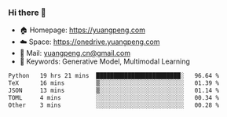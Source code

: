 ### Hi there 👋

- 🏠 Homepage: https://yuangpeng.com
- ☁️ Space: https://onedrive.yuangpeng.com
- 📧 Mail: yuangpeng.cn@gmail.com
- 🌅 Keywords: Generative Model, Multimodal Learning

<!--
**yuangpeng/yuangpeng** is a ✨ _special_ ✨ repository because its `README.md` (this file) appears on your GitHub profile.

Here are some ideas to get you started:

- 🔭 I’m currently working on ...
- 🌱 I’m currently learning ...
- 👯 I’m looking to collaborate on ...
- 🤔 I’m looking for help with ...
- 💬 Ask me about ...
- 📫 How to reach me: ...
- 😄 Pronouns: ...
- ⚡ Fun fact: ...
-->

<!--START_SECTION:waka-->

```txt
Python   19 hrs 21 mins  ████████████████████████░   96.64 %
TeX      16 mins         ▒░░░░░░░░░░░░░░░░░░░░░░░░   01.39 %
JSON     13 mins         ▒░░░░░░░░░░░░░░░░░░░░░░░░   01.14 %
TOML     4 mins          ░░░░░░░░░░░░░░░░░░░░░░░░░   00.34 %
Other    3 mins          ░░░░░░░░░░░░░░░░░░░░░░░░░   00.28 %
```

<!--END_SECTION:waka-->
